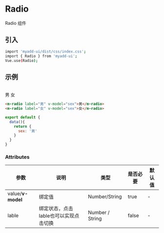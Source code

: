 # Radio
Radio 组件

## 引入
```bash
import 'myadd-ui/dist/css/index.css';
import { Radio } from 'myadd-ui';
Vue.use(Radio);
```


## 示例
<br /><m-radio label="男" :value="'男'">男</m-radio>
<m-radio label="女">女</m-radio>
```html
<m-radio label="男" v-model="sex">男</m-radio>
<m-radio label="女" v-model="sex">女</m-radio>
```

```js
export default {
  data(){
    return {
      sex: '男'
    }
  }
}
```

### Attributes
| 参数 | 说明 | 类型 | 是否必要 | 默认值 |
| ---- | ---- | ---- | -------- | ------ |
| value/**v-model** | 绑定值 | Number/String | true | - |
| lable | 绑定状态，点击lable也可以实现点击切换 | Number / String | false | - |